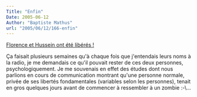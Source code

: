 ```yaml
---
Title: "Enfin"
Date: 2005-06-12
Author: "Baptiste Mathus"
url: "2005/06/12/166-enfin"
---
```




[Florence et Hussein ont été
libérés !](http://www.liberation.fr/page.php?Article=303376)

Ça faisait plusieurs semaines qu'à chaque fois que j'entendais leurs
noms à la radio, je me demandais ce qu'il pouvait rester de ces deux
personnes, psychologiquement. Je me souvenais en effet des études dont
nous parlions en cours de communication montrant qu'une personne
normale, privée de ses libertés fondamentales (variables selon les
personnes), tenait en gros quelques jours avant de commencer à
ressembler à un zombie :-\\...

